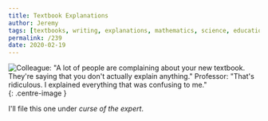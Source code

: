 ```yaml
---
title: Textbook Explanations
author: Jeremy
tags: [textbooks, writing, explanations, mathematics, science, education]
permalink: /239
date: 2020-02-19
---
```


![Colleague: "A lot of people are complaining about your new textbook. They're saying that you don't actually explain anything." Professor: "That's ridiculous. I explained everything that was confusing to me."](https://res.cloudinary.com/dh3hm8pb7/image/upload/c_scale,q_auto:best,w_615/v1535842782/Handwaving/Published/TextbookExplanations.png){: .centre-image }

I'll file this one under *curse of the expert*.
